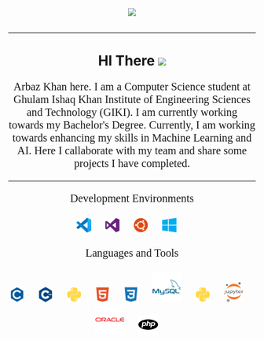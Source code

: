 <div id="header" align="center">
  <img src="https://media.giphy.com/media/zhYSVCirREeIZtONCI/giphy.gif" width="250"/><br>
  <img src="https://komarev.com/ghpvc/?username=arbazcodes&style=flat-square&color=yellow" alt=""/>
</div>
<hr>
<div id="hi" align="center">
<h1 style="text-align:center;">HI There <img src="https://media.giphy.com/media/hvRJCLFzcasrR4ia7z/giphy.gif" width="30px"/></h1>
</div>
<p style="text-align:center;font-size:160%;font-family:Space Grotesk">Arbaz Khan here. I am a Computer Science student at Ghulam Ishaq Khan Institute of Engineering Sciences and Technology (GIKI). I am currently working towards my Bachelor's Degree. Currently, I am working towards enhancing my skills in Machine Learning and AI. Here I callaborate with my team and share some projects I have completed.</p>
<hr>
<p style="text-align:center;font-size:160%;font-family:Space Grotesk">
Development Environments<br><br>
  <img src="https://github.com/devicons/devicon/blob/master/icons/vscode/vscode-original.svg" width="30px"/>&emsp;
  <img src="https://github.com/devicons/devicon/blob/master/icons/visualstudio/visualstudio-plain.svg" width="30px"/>&emsp;
  <img src="https://github.com/devicons/devicon/blob/master/icons/ubuntu/ubuntu-plain.svg" width="30px"/>&emsp;
  <img src="https://github.com/devicons/devicon/blob/master/icons/windows8/windows8-original.svg" width="30px"/>&emsp;
  
</p>
<p style="text-align:center;font-size:160%;font-family:Space Grotesk">
Languages and Tools<br><br>
  <img src="https://github.com/devicons/devicon/blob/master/icons/c/c-plain.svg" width="30px"/>&emsp;
  <img src="https://github.com/devicons/devicon/blob/master/icons/cplusplus/cplusplus-plain.svg" width="30px"/>&emsp;
  <img src="https://github.com/devicons/devicon/blob/master/icons/python/python-plain.svg" width="30px"/>&emsp;
  <img src="https://github.com/devicons/devicon/blob/master/icons/html5/html5-plain.svg" width="30px"/>&emsp;
  <img src="https://github.com/devicons/devicon/blob/master/icons/css3/css3-plain.svg" width="30px"/>&emsp;
  <img src="https://github.com/devicons/devicon/blob/master/icons/mysql/mysql-plain-wordmark.svg" width="60px"/>&emsp;
  <img src="https://github.com/devicons/devicon/blob/master/icons/python/python-plain.svg" width="30px"/>&emsp;
  <img src="https://github.com/devicons/devicon/blob/master/icons/jupyter/jupyter-original-wordmark.svg" width="40px"/>&emsp;
  <img src="https://github.com/devicons/devicon/blob/master/icons/oracle/oracle-original.svg" width="60px"/>&emsp;
  <img src="https://github.com/devicons/devicon/blob/master/icons/php/php-plain.svg" width="40px"/>&emsp;

</p>
